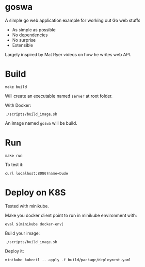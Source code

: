 # goswa

A simple go web application example for working out Go web stuffs

* As simple as possible
* No dependencies
* No surprise
* Extensible


Largely inspired by Mat Ryer videos on how he writes web API.

# Build

```shell
make build
```
Will create an executable named `server` at root folder.

With Docker:

```shell
./scripts/build_image.sh
```
An image named `goswa` will be build.

# Run

```shell
make run
```

To test it:
```shell
curl localhost:8080?name=Dude
```

# Deploy on K8S

Tested with minikube.

Make you docker client point to run in minikube environment
with:

```shell
eval $(minikube docker-env)
```

Build your image:

```shell
./scripts/build_image.sh
```

Deploy it:

```shell
minikube kubectl -- apply -f build/package/deployment.yaml
```



